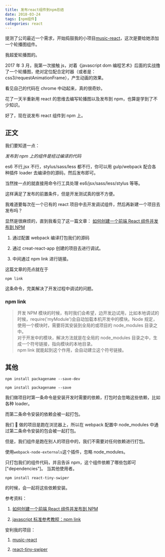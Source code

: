 ```yaml
---
title: 发布react组件到npm总结
date: 2018-03-24
tags: [npm组件]
categories: react
---
```


提测了公司最近一个需求，开始捣鼓我的小项目[music-react](https://github.com/worldzhao/music-react)，这次是要给她添加一个轮播图组件。

我超爱轮播图的。

2017 年 3 月，我第一次接触 js，对着《javascript dom 编程艺术》后面的实战撸了一个轮播图，绝对定位配合定时器（或者是：css3/requestAnimationFrame），产生动画的效果。

看见自己的代码在 chrome 中动起来，真的很奇妙。

花了一天半重新用 react 的思维去编写轮播图以及发布到 npm，也算是学到了不少知识。

好了，现在说发布 react 组件到 npm 上。

## 正文

我们要知道一点：

_发布到 npm 上的组件是经过编译的代码_

es6 不行,jsx 不行，stylus/sass/less 都不行，你可以用 gulp/webpack 配合各种插件 loader 去编译你的源码，然后发布即可。

当然挫一点的就直接用命令行工具处理 es6/jsx/sass/less/stylus 等等。

这样满足了发布的前置条件，但是开发测试真的很不方便。

我难道要每次在一个已有的 react 项目中去开发调试组件，然后再新建一个项目去发布吗？

显然是很麻烦的，直到我看见了这一篇文章：
[如何创建一个前端 React 组件并发布到 NPM](https://www.jianshu.com/p/db6113c94dbc)

1.  通过配置 webpack 编译打包我们的源码

2.  通过 creat-react-app 创建的项目去进行调试。

3.  中间通过 npm link 进行链接。

这篇文章的亮点就在于

```
npm link
```

这条命令，完美解决了开发过程中调试的问题。

### npm link

> 开发 NPM 模块的时候，有时我们会希望，边开发边试用，比如本地调试的时候，require('myModule')会自动加载本机开发中的模块。Node 规定，使用一个模块时，需要将其安装到全局的或项目的 node_modules 目录之中。<br>
> 对于开发中的模块，解决方法就是在全局的 node_modules 目录之中，生成一个符号链接，指向模块的本地目录。<br>
> npm link 就能起到这个作用，会自动建立这个符号链接。

## 其他

```
npm install packagename --save-dev
```

```
npm install packagename --save
```

我们做项目时第一条命令是安装开发时需要的依赖，打包时会忽略这些依赖，比如各种 loader。

而第二条命令安装的依赖会被一起打包。

我们  做的项目是跑在浏览器上，所以在 webpack 配置中 node_modules 中通过第二条命令安装的包会被一起打包。

但是，我们组件是跑在别人的项目中的，我们不需要对任何依赖进行打包。

使用`webpack-node-externals`这个插件，忽略 node_modules。

只打包我们的组件代码，并且告诉 npm，这个组件依赖了哪些包即可["dependencies"]。
当其他使用者。

```
npm install react-tiny-swiper
```

的时候，会一起将这些依赖安装。

参考资料：

1.  [如何创建一个前端 React 组件并发布到 NPM](https://www.jianshu.com/p/db6113c94dbc)

2.  [javascript 标准参考教程：npm link](http://javascript.ruanyifeng.com/nodejs/npm.html#toc18)

安利我的项目：

1.  [music-react](https://github.com/worldzhao/music-react)

2.  [react-tiny-swiper](https://github.com/worldzhao/react-tiny-swiper)
